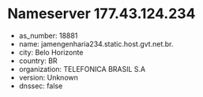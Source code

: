 # Nameserver 177.43.124.234

* as_number: 18881
* name: jamengenharia234.static.host.gvt.net.br.
* city: Belo Horizonte
* country: BR
* organization: TELEFONICA BRASIL S.A
* version: Unknown
* dnssec: false
